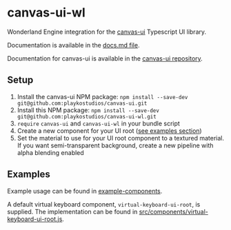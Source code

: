 # canvas-ui-wl

Wonderland Engine integration for the
[canvas-ui](https://github.com/playkostudios/canvas-ui) Typescript UI library.

Documentation is available in the [docs.md file](docs.md).

Documentation for canvas-ui is available in the
[canvas-ui repository](https://github.com/playkostudios/canvas-ui).

## Setup

1. Install the canvas-ui NPM package: `npm install --save-dev git@github.com:playkostudios/canvas-ui.git`
2. Install this NPM package: `npm install --save-dev git@github.com:playkostudios/canvas-ui-wl.git`
3. `require` `canvas-ui` and `canvas-ui-wl` in your bundle script
4. Create a new component for your UI root ([see examples section](#Examples))
5. Set the material to use for your UI root component to a textured material. If you want semi-transparent background, create a new pipeline with alpha blending enabled

## Examples

Example usage can be found in
[example-components](https://github.com/playkostudios/canvas-ui-wl/tree/master/example-components).

A default virtual keyboard component, `virtual-keyboard-ui-root`, is supplied.
The implementation can be found in
[src/components/virtual-keyboard-ui-root.js](https://github.com/playkostudios/canvas-ui-wl/blob/master/src/components/virtual-keyboard-ui-root.js).